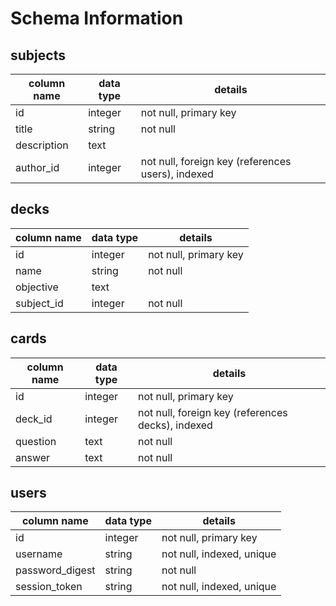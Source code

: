 # Schema Information

## subjects
column name | data type | details
------------|-----------|-----------------------
id          | integer   | not null, primary key
title       | string    | not null
description | text      |
author_id   | integer   | not null, foreign key (references users), indexed

## decks
column name | data type | details
------------|-----------|-----------------------
id          | integer   | not null, primary key
name        | string    | not null
objective   | text      |
subject_id  | integer   | not null

## cards
column name | data type | details
------------|-----------|-----------------------
id          | integer   | not null, primary key
deck_id     | integer   | not null, foreign key (references decks), indexed
question    | text      | not null
answer      | text      | not null

## users
column name     | data type | details
----------------|-----------|-----------------------
id              | integer   | not null, primary key
username        | string    | not null, indexed, unique
password_digest | string    | not null
session_token   | string    | not null, indexed, unique
